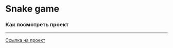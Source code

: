 # **Snake game**

### **Как посмотреть проект**
***
 [Ссылка на проект](https://chashchinavera.github.io/snake-game/)